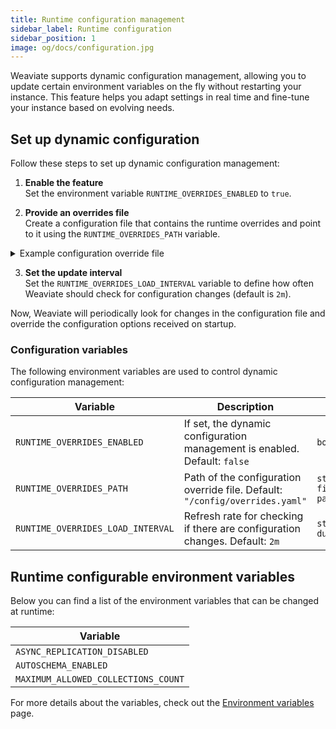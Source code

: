 ```yaml
---
title: Runtime configuration management
sidebar_label: Runtime configuration
sidebar_position: 1
image: og/docs/configuration.jpg
---
```


Weaviate supports dynamic configuration management, allowing you to update certain environment variables on the fly without restarting your instance. This feature helps you adapt settings in real time and fine-tune your instance based on evolving needs.

## Set up dynamic configuration

Follow these steps to set up dynamic configuration management:

1. **Enable the feature**  
   Set the environment variable `RUNTIME_OVERRIDES_ENABLED` to `true`.

2. **Provide an overrides file**  
   Create a configuration file that contains the runtime overrides and point to it using the `RUNTIME_OVERRIDES_PATH` variable.

<details>
  <summary>Example configuration override file</summary>

```yaml title="overrides.yaml"
ASYNC_REPLICATION_DISABLED: 'false'
MAXIMUM_ALLOWED_COLLECTIONS_COUNT: '20'
```

</details>

3. **Set the update interval**  
   Set the `RUNTIME_OVERRIDES_LOAD_INTERVAL` variable to define how often Weaviate should check for configuration changes (default is `2m`).

Now, Weaviate will periodically look for changes in the configuration file and override the configuration options received on startup.

### Configuration variables

The following environment variables are used to control dynamic configuration management:

| Variable                          | Description                                                                  | Type                 |
| --------------------------------- | ---------------------------------------------------------------------------- | -------------------- |
| `RUNTIME_OVERRIDES_ENABLED`       | If set, the dynamic configuration management is enabled. Default: `false`    | `boolean`            |
| `RUNTIME_OVERRIDES_PATH`          | Path of the configuration override file. Default: `"/config/overrides.yaml"` | `string - file path` |
| `RUNTIME_OVERRIDES_LOAD_INTERVAL` | Refresh rate for checking if there are configuration changes. Default: `2m`  | `string - duration`  |

## Runtime configurable environment variables

Below you can find a list of the environment variables that can be changed at runtime:

| Variable                            |
| ----------------------------------- |
| `ASYNC_REPLICATION_DISABLED`        |
| `AUTOSCHEMA_ENABLED`                |
| `MAXIMUM_ALLOWED_COLLECTIONS_COUNT` |

For more details about the variables, check out the [Environment variables](./index.md) page.
